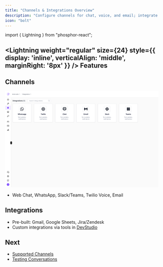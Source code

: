```yaml
---
title: "Channels & Integrations Overview"
description: "Configure channels for chat, voice, and email; integrate with external systems1."
icon: "bolt"
---
```


import { Lightning } from "phosphor-react";

## <Lightning weight="regular" size={24} style={{ display: 'inline', verticalAlign: 'middle', marginRight: '8px' }} /> Features

## Channels

<Frame>
  <img src="/images/Channels.png" alt="channels" />
</Frame>

- Web Chat, WhatsApp, Slack/Teams, Twilio Voice, Email

## Integrations

- Pre-built: Gmail, Google Sheets, Jira/Zendesk
- Custom integrations via tools in [DevStudio](/devstudio/overview)

## Next

- [Supported Channels](/channels/supported)
- [Testing Conversations](/triggers-intents/testing-intents)